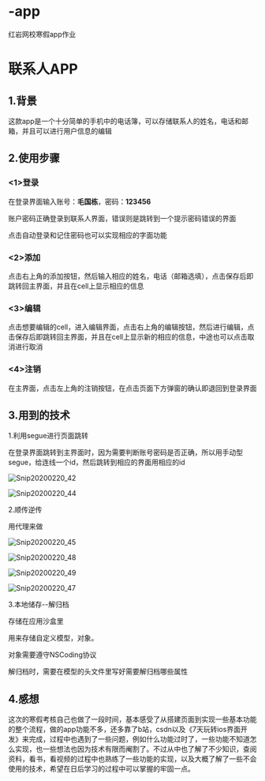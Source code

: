 # -app
红岩网校寒假app作业
# 联系人APP

## 1.背景

这款app是一个十分简单的手机中的电话簿，可以存储联系人的姓名，电话和邮箱，并且可以进行用户信息的编辑

## 2.使用步骤

### <1>登录

在登录界面输入账号：**毛国栋**，密码：**123456**

账户密码正确登录到联系人界面，错误则是跳转到一个提示密码错误的界面

点击自动登录和记住密码也可以实现相应的字面功能

### <2>添加

点击右上角的添加按钮，然后输入相应的姓名，电话（邮箱选填），点击保存后即跳转回主界面，并且在cell上显示相应的信息

### <3>编辑

点击想要编辑的cell，进入编辑界面，点击右上角的编辑按钮，然后进行编辑，点击保存后即跳转回主界面，并且在cell上显示新的相应的信息，中途也可以点击取消进行取消

### <4>注销

在主界面，点击左上角的注销按钮，在点击页面下方弹窗的确认即退回到登录界面

## 3.用到的技术

1.利用segue进行页面跳转

在登录界面跳转到主界面时，因为需要判断账号密码是否正确，所以用手动型segue，给连线一个id，然后跳转到相应的界面用相应的id

![Snip20200220_42](/Users/apple/Desktop/Snip20200220_42.png)

![Snip20200220_44](/Users/apple/Desktop/Snip20200220_44.png)

2.顺传逆传

用代理来做

![Snip20200220_45](/Users/apple/Desktop/Snip20200220_45.png)

![Snip20200220_48](/Users/apple/Desktop/Snip20200220_48.png)

![Snip20200220_49](/Users/apple/Desktop/Snip20200220_49.png)

![Snip20200220_47](/Users/apple/Desktop/Snip20200220_47.png)

3.本地储存--解归档

存储在应用沙盒里

用来存储自定义模型，对象。

对象需要遵守NSCoding协议

解归档时，需要在模型的头文件里写好需要解归档哪些属性

## 4.感想

这次的寒假考核自己也做了一段时间，基本感受了从搭建页面到实现一些基本功能的整个流程，做的app功能不多，还多靠了b站，csdn以及《7天玩转ios界面开发》来完成，过程中也遇到了一些问题，例如什么功能过时了，一些功能不知道怎么实现，也一些想法也因为技术有限而阉割了。不过从中也了解了不少知识，查阅资料，看书，看视频的过程中也熟练了一些功能的实现，以及大概了解了一些不会使用的技术，希望在日后学习的过程中可以掌握的牢固一点。
